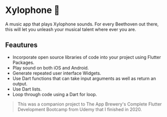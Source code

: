 # Xylophone 🎹

A music app that plays Xylophone sounds. For every Beethoven out there, this will let you unleash your musical talent where ever you are. 

## Feautures

- Incorporate open source libraries of code into your project using Flutter Packages.
- Play sound on both iOS and Android.
- Generate repeated user interface Widgets.
- Use Dart functions that can take input arguments as well as return an output.
- Use Dart lists.
- Loop through code using a Dart for loop.

>This was a companion project to The App Brewery's Complete Flutter Development Bootcamp from Udemy that I finished in 2020.